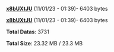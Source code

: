 [**x8bUXtJU**](/data/x8bUXtJU.txt) (11/01/23 - 01:39)- 6403 bytes

[**x8bUXtJU**](/data/x8bUXtJU.txt) (11/01/23 - 01:39)- 6403 bytes

**Total Datas**: 3731

**Total Size**: 23.32 MB / 23.3 MB